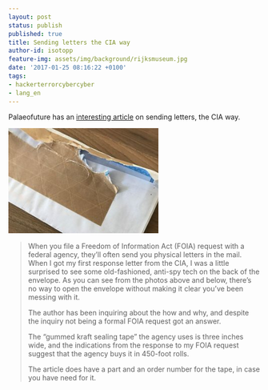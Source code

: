 ```yaml
---
layout: post
status: publish
published: true
title: Sending letters the CIA way
author-id: isotopp
feature-img: assets/img/background/rijksmuseum.jpg
date: '2017-01-25 08:16:22 +0100'
tags:
- hackerterrorcybercyber
- lang_en
---
```


Palaeofuture has an [interesting
article](http://paleofuture.gizmodo.com/how-to-securely-send-snail-mail-the-cia-way-1791501535)
on sending letters, the CIA way.

![](/uploads/2017/01/pk8eyjrzhtc0svosziuo-300x210.jpg)

> When you file a Freedom of Information Act (FOIA) request with a federal
> agency, they’ll often send you physical letters in the mail. When I got my
> first response letter from the CIA, I was a little surprised to see some
> old-fashioned, anti-spy tech on the back of the envelope. As you can see
> from the photos above and below, there’s no way to open the envelope
> without making it clear you’ve been messing with it.
>
> The author has been inquiring about the how and why, and despite the
> inquiry not being a formal FOIA request got an answer.
>
> The “gummed kraft sealing tape” the agency uses is three inches wide, and
> the indications from the response to my FOIA request suggest that the
> agency buys it in 450-foot rolls.
>
> The article does have a part and an order number for the tape, in case you
> have need for it.
